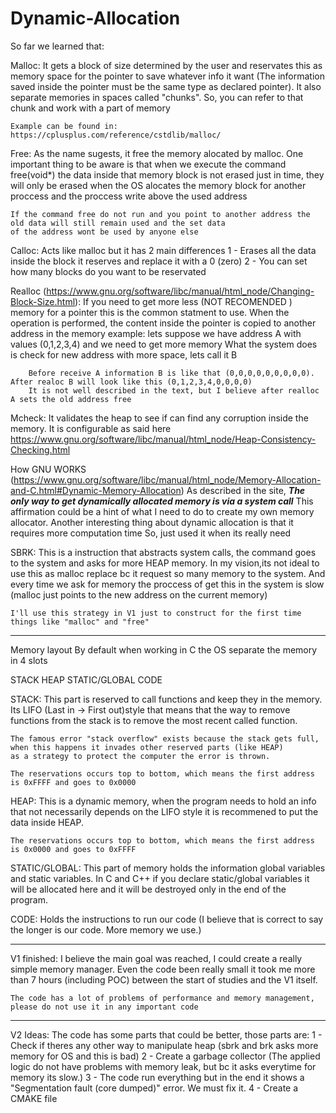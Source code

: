 # Dynamic-Allocation
So far we learned that:

Malloc:
    It gets a block of size determined by the user and reservates this
    as memory space for the pointer to save whatever info it want
    (The information saved inside the pointer must be the same type as declared pointer).
    It also separate memories in spaces called "chunks". So, you can refer to that chunk and work with a part of memory

    Example can be found in: https://cplusplus.com/reference/cstdlib/malloc/

Free:
    As the name sugests, it free the memory alocated by malloc.
    One important thing to be aware is that when we execute the command free(void*)
    the data inside that memory block is not erased just in time, they will only be erased
    when the OS alocates the memory block for another proccess and the proccess write above the used address

    If the command free do not run and you point to another address the old data will still remain used and the set data
    of the address wont be used by anyone else

Calloc:
    Acts like malloc but it has 2 main differences
    1 - Erases all the data inside the block it reserves and replace it with a 0 (zero)
    2 - You can set how many blocks do you want to be reservated


Realloc (https://www.gnu.org/software/libc/manual/html_node/Changing-Block-Size.html):
    If you need to get more less (NOT RECOMENDED ) memory for a pointer this is the common statment to use.
    When the operation is performed, the content inside the pointer is copied to another address in the memory
    example:
        lets suppose we have address A with values (0,1,2,3,4) and we need to get more memory
        What the system does is check for new address with more space, lets call it B

        Before receive A information B is like that (0,0,0,0,0,0,0,0,0). After realoc B will look like this (0,1,2,3,4,0,0,0,0)
        It is not well described in the text, but I believe after realloc A sets the old address free


Mcheck:
    It validates the heap to see if can find any corruption inside the memory. It is configurable as said here
    https://www.gnu.org/software/libc/manual/html_node/Heap-Consistency-Checking.html

How GNU WORKS (https://www.gnu.org/software/libc/manual/html_node/Memory-Allocation-and-C.html#Dynamic-Memory-Allocation)
As described in the site, 
***The only way to get dynamically allocated memory is via a system call***
This affirmation could be a hint of what I need to do to create my own memory allocator.
Another interesting thing about dynamic allocation is that it requires more computation time
So, just used it when its really need

SBRK:
    This is a instruction that abstracts system calls, the command goes to the system and asks for more HEAP memory.
    In my vision,its not ideal to use this as malloc replace bc it request so many memory to the system. And every time we ask for memory
    the proccess of get this in the system is slow (malloc just points to the new address on the current memory)

    I'll use this strategy in V1 just to construct for the first time things like "malloc" and "free"

-----------------------------------------------------------------------------------
Memory layout
By default when working in C the OS separate the memory in 4 slots

STACK
HEAP
STATIC/GLOBAL
CODE


STACK:
    This part is reserved to call functions and keep they in the memory. Its LIFO (Last in -> First out)style
    that means that the way to remove functions from the stack is to remove the most recent called function.
    
    The famous error "stack overflow" exists because the stack gets full, when this happens it invades other reserved parts (like HEAP)
    as a strategy to protect the computer the error is thrown.

    The reservations occurs top to bottom, which means the first address is 0xFFFF and goes to 0x0000

HEAP:
    This is a dynamic memory, when the program needs to hold an info that not necessarily depends on the LIFO style
    it is recommened to put the data inside HEAP.

    The reservations occurs top to bottom, which means the first address is 0x0000 and goes to 0xFFFF

STATIC/GLOBAL:
    This part of memory holds the information global variables and static variables.
    In C and C++ if you declare static/global variables it will be allocated here and it will
    be destroyed only in the end of the program.

CODE:
    Holds the instructions to run our code 
    (I believe that is correct to say the longer is our code. More memory we use.)


-----------------------------------------------------------------------------------

V1 finished:
    I believe the main goal was reached, I could create a really simple memory manager.
    Even the code been really small it took me more than 7 hours (including POC)
    between the start of studies and the V1 itself.

    The code has a lot of problems of performance and memory management, please do not use it in any important code


-----------------------------------------------------------------------------------

V2 Ideas:
    The code has some parts that could be better, those parts are:
        1 - Check if theres any other way to manipulate heap (sbrk and brk asks more memory for OS and this is bad)
        2 - Create a garbage collector (The applied logic do not have problems with memory leak, but bc it asks everytime for memory its slow.)
        3 - The code run everything but in the end it shows a "Segmentation fault (core dumped)" error. We must fix it.
        4 - Create a CMAKE file